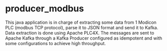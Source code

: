 # producer_modbus
This java application is in charge of extracting some data from 1 Modicon PLC (modbus TCP protocol), parse it to JSON format and send it to Kafka. Data extraction is done using Apache PLC4X. The messages are sent to Apache Kafka through a Kafka Producer configured as idempotent and with some configurations to achieve high throughput.
